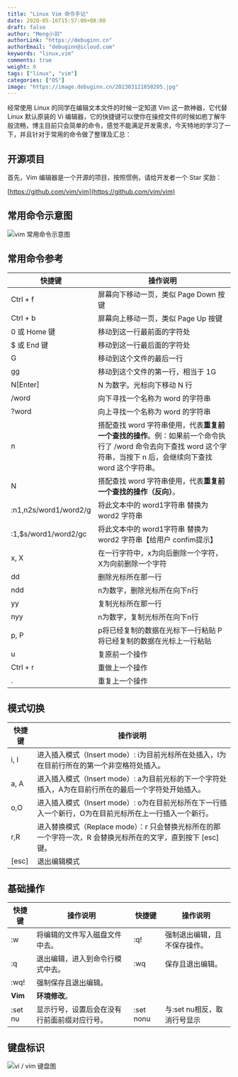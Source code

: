 ```yaml
---
title: "Linux Vim 命令手记"
date: 2020-05-16T15:57:00+08:00
draft: false
author: "Meng小羽"
authorLink: "https://debuginn.cn"
authorEmail: "debuginn@icloud.com"
keywords: "linux,vim"
comments: true
weight: 0
tags: ["linux", "vim"]
categories: ["OS"]
image: "https://image.debuginn.cn/202303121850205.jpg"
---
```


经常使用 Linux 的同学在编辑文本文件的时候一定知道 Vim 这一款神器，它代替 Linux 默认原装的 Vi 编辑器，它的快捷键可以使你在操控文件的时候如庖丁解牛般流畅，博主目前只会简单的命令，感觉不能满足开发需求，今天特地的学习了一下，并且针对于常用的命令做了整理及汇总：

## 开源项目

首先，Vim 编辑器是一个开源的项目，按照惯例，请给开发者一个 Star 奖励：

[https://github.com/vim/vim](https://github.com/vim/vim)

## 常用命令示意图

![vim 常用命令示意图](https://image.debuginn.cn/202303121856602.png)

## 常用命令参考

| 快捷键	                  | 操作说明                                                                                               |
|-----------------------|----------------------------------------------------------------------------------------------------|
| Ctrl + f              | 屏幕向下移动一页，类似 Page Down 按键                                                                           |
| Ctrl + b              | 屏幕向上移动一页，类似 Page Up 按键                                                                             |
| 0 或 Home 键            | 移动到这一行最前面的字符处                                                                                      |
| $ 或 End 键             | 移动到这一行最后面的字符处                                                                                      |
| G                     | 移动到这个文件的最后一行                                                                                       |
| gg                    | 移动到这个文件的第一行，相当于 1G                                                                                 |
| N[Enter]              | N 为数字。光标向下移动 N 行                                                                                   |
| /word                 | 向下寻找一个名称为 word 的字符串                                                                                |
| ?word                 | 向上寻找一个名称为 word 的字符串                                                                                |
| n                     | 搭配查找 word 字符串使用，代表**重复前一个查找的操作**。例：如果前一个命令执行了 /word 命令去向下查找 word 这个字符串，当按下 n 后，会继续向下查找 word 这个字符串。 |
| N                     | 搭配查找 word 字符串使用，代表**重复前一个查找的操作（反向）**。                                                              | 
| :n1,n2s/word1/word2/g | 将此文本中的 word1字符串 替换为 word2 字符串                                                                      | 
| :1,$s/word1/word2/gc  | 将此文本中的 word1字符串 替换为 word2 字符串【给用户 confim提示】                                                        | 
| x, X                  | 在一行字符中，x为向后删除一个字符，X为向前删除一个字符                                                                       | 
| dd                    | 删除光标所在那一行                                                                                          | 
| ndd                   | n为数字，删除光标所在向下n行                                                                                    | 
| yy                    | 复制光标所在那一行                                                                                          |
| nyy                   | n为数字，复制光标所在向下n行                                                                                    |
| p, P                  | p将已经复制的数据在光标下一行粘贴 P将已经复制的数据在光标上一行粘贴                                                                |
| u                     | 复原前一个操作                                                                                            |
| Ctrl + r              | 重做上一个操作                                                                                            |
| .                     | 重复上一个操作                                                                                            |

## 模式切换

| 快捷键   | 操作说明                                                               | 
|-------|--------------------------------------------------------------------|
| i, I  | 进入插入模式（Insert mode）: i为目前光标所在处插入，I为在目前行所在的第一个非空格符处插入。              |
| a, A  | 进入插入模式（Insert mode）: a为目前光标的下一个字符处插入，A为在目前行所在的最后一个字符处开始插入。         |
| o,O   | 进入插入模式（Insert mode）: o为在目前光标所在下一行插入一个新行，O为在目前光标所在上一行插入一个新行。        |
| r,R   | 进入替换模式（Replace mode）：r 只会替换光标所在的那一个字符一次，R 会替换光标所在的文字，直到按下 [esc] 键。 |
| [esc] | 退出编辑模式                                                             |

## 基础操作

| 快捷键     | 操作说明                   | 快捷键       | 操作说明              |
|---------|------------------------|-----------|-------------------|
| :w      | 将编辑的文件写入磁盘文件中去。        | :q!       | 强制退出编辑，且不保存操作。    |
| :q      | 退出编辑，进入到命令行模式中去。       | :wq       | 保存且退出编辑。          |
| :wq!    | 强制保存且退出编辑。             |           ||
| **Vim** | **环境修改**。              |           ||
| :set nu | 显示行号，设置后会在没有行前面前缀对应行号。 | :set nonu | 与:set nu相反，取消行号显示 |

## 键盘标识

![vi / vim 键盘图](https://image.debuginn.cn/202303121909492.gif)

